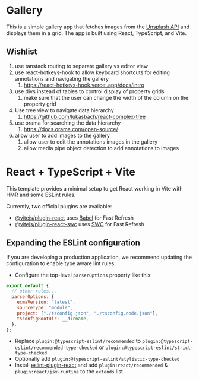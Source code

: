 # Gallery

This is a simple gallery app that fetches images from the [Unsplash API](https://unsplash.com/developers) and displays them in a grid. The app is built using React, TypeScript, and Vite.

## Wishlist

1. use tanstack routing to separate gallery vs editor view
1. use react-hotkeys-hook to allow keyboard shortcuts for editing annotations and navigating the gallery
   1. https://react-hotkeys-hook.vercel.app/docs/intro
1. use divs instead of tables to control display of property grids
   1. make sure that the user can change the width of the column on the property grid
1. Use tree view to navigate data hierarchy
   1. https://github.com/lukasbach/react-complex-tree
1. use orama for searching the data hierarchy
   1. https://docs.orama.com/open-source/
1. allow user to add images to the gallery
   1. allow user to edit the annotations images in the gallery
   1. allow media pipe object detection to add annotations to images

# React + TypeScript + Vite

This template provides a minimal setup to get React working in Vite with HMR and some ESLint rules.

Currently, two official plugins are available:

- [@vitejs/plugin-react](https://github.com/vitejs/vite-plugin-react/blob/main/packages/plugin-react/README.md) uses [Babel](https://babeljs.io/) for Fast Refresh
- [@vitejs/plugin-react-swc](https://github.com/vitejs/vite-plugin-react-swc) uses [SWC](https://swc.rs/) for Fast Refresh

## Expanding the ESLint configuration

If you are developing a production application, we recommend updating the configuration to enable type aware lint rules:

- Configure the top-level `parserOptions` property like this:

```js
export default {
  // other rules...
  parserOptions: {
    ecmaVersion: "latest",
    sourceType: "module",
    project: ["./tsconfig.json", "./tsconfig.node.json"],
    tsconfigRootDir: __dirname,
  },
};
```

- Replace `plugin:@typescript-eslint/recommended` to `plugin:@typescript-eslint/recommended-type-checked` or `plugin:@typescript-eslint/strict-type-checked`
- Optionally add `plugin:@typescript-eslint/stylistic-type-checked`
- Install [eslint-plugin-react](https://github.com/jsx-eslint/eslint-plugin-react) and add `plugin:react/recommended` & `plugin:react/jsx-runtime` to the `extends` list
